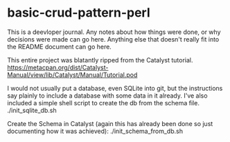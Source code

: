 # basic-crud-pattern-perl
This is a deevloper journal. Any notes about how things were done, or why decisions were made can go here. Anything else that doesn't really fit into the README document can go here.


This entire project was blatantly ripped from the Catalyst tutorial.
https://metacpan.org/dist/Catalyst-Manual/view/lib/Catalyst/Manual/Tutorial.pod

I would not usually put a database, even SQLite into git, but the instructions say plainly to include a database with some data in it already. I've also included a simple shell script to create the db from the schema file.
./init_sqlite_db.sh

Create the Schema in Catalyst (again this has already been done so just documenting how it was achieved):
./init_schema_from_db.sh
